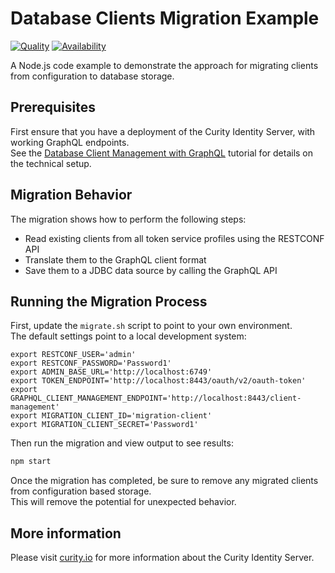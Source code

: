# Database Clients Migration Example

[![Quality](https://img.shields.io/badge/quality-demo-red)](https://curity.io/resources/code-examples/status/)
[![Availability](https://img.shields.io/badge/availability-source-blue)](https://curity.io/resources/code-examples/status/)

A Node.js code example to demonstrate the approach for migrating clients from configuration to database storage.

## Prerequisites

First ensure that you have a deployment of the Curity Identity Server, with working GraphQL endpoints.\
See the [Database Client Management with GraphQL](https://curity.io/resources/learn/graphql-client-management/) tutorial for details on the technical setup.

## Migration Behavior

The migration shows how to perform the following steps:

- Read existing clients from all token service profiles using the RESTCONF API
- Translate them to the GraphQL client format
- Save them to a JDBC data source by calling the GraphQL API

## Running the Migration Process

First, update the `migrate.sh` script to point to your own environment.\
The default settings point to a local development system:

```text
export RESTCONF_USER='admin'
export RESTCONF_PASSWORD='Password1'
export ADMIN_BASE_URL='http://localhost:6749'
export TOKEN_ENDPOINT='http://localhost:8443/oauth/v2/oauth-token'
export GRAPHQL_CLIENT_MANAGEMENT_ENDPOINT='http://localhost:8443/client-management'
export MIGRATION_CLIENT_ID='migration-client'
export MIGRATION_CLIENT_SECRET='Password1'
```

Then run the migration and view output to see results:

```bash
npm start
```

Once the migration has completed, be sure to remove any migrated clients from configuration based storage.\
This will remove the potential for unexpected behavior.

## More information

Please visit [curity.io](https://curity.io/) for more information about the Curity Identity Server.
